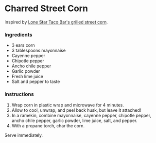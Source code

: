 # Charred Street Corn

Inspired by [Lone Star Taco Bar's grilled street corn](http://www.lonestar-boston.com/food.php).

### Ingredients

- 3 ears corn
- 3 tablespoons mayonnaise
- Cayenne pepper
- Chipotle pepper
- Ancho chile pepper
- Garlic powder
- Fresh lime juice
- Salt and pepper to taste

### Instructions

1. Wrap corn in plastic wrap and microwave for 4 minutes.
2. Allow to cool, unwrap, and peel back husk, but leave it attached!
3. In a ramekin, combine mayonnaise, cayenne pepper, chipotle pepper, ancho chile pepper, garlic powder, lime juice, salt, and pepper.
4. With a propane torch, char the corn.

Serve immediately.
